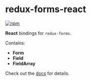 # redux-forms-react

[![npm](https://img.shields.io/npm/v/redux-forms-react.svg)](https://www.npmjs.com/package/redux-forms-react)

**React** bindings for `redux-forms`.

Contains:
* **Form**
* **Field**
* **FieldArray**

Check out the [docs](https://oreqizer.gitbooks.io/redux-forms/content) for details.
